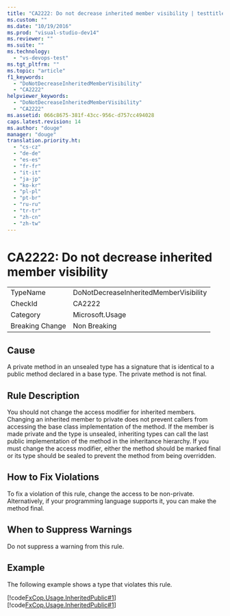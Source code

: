 ```yaml
---
title: "CA2222: Do not decrease inherited member visibility | testtitle"
ms.custom: ""
ms.date: "10/19/2016"
ms.prod: "visual-studio-dev14"
ms.reviewer: ""
ms.suite: ""
ms.technology: 
  - "vs-devops-test"
ms.tgt_pltfrm: ""
ms.topic: "article"
f1_keywords: 
  - "DoNotDecreaseInheritedMemberVisibility"
  - "CA2222"
helpviewer_keywords: 
  - "DoNotDecreaseInheritedMemberVisibility"
  - "CA2222"
ms.assetid: 066c8675-381f-43cc-956c-d757cc494028
caps.latest.revision: 14
ms.author: "douge"
manager: "douge"
translation.priority.ht: 
  - "cs-cz"
  - "de-de"
  - "es-es"
  - "fr-fr"
  - "it-it"
  - "ja-jp"
  - "ko-kr"
  - "pl-pl"
  - "pt-br"
  - "ru-ru"
  - "tr-tr"
  - "zh-cn"
  - "zh-tw"
---
```

# CA2222: Do not decrease inherited member visibility
|||  
|-|-|  
|TypeName|DoNotDecreaseInheritedMemberVisibility|  
|CheckId|CA2222|  
|Category|Microsoft.Usage|  
|Breaking Change|Non Breaking|  
  
## Cause  
 A private method in an unsealed type has a signature that is identical to a public method declared in a base type. The private method is not final.  
  
## Rule Description  
 You should not change the access modifier for inherited members. Changing an inherited member to private does not prevent callers from accessing the base class implementation of the method. If the member is made private and the type is unsealed, inheriting types can call the last public implementation of the method in the inheritance hierarchy. If you must change the access modifier, either the method should be marked final or its type should be sealed to prevent the method from being overridden.  
  
## How to Fix Violations  
 To fix a violation of this rule, change the access to be non-private. Alternatively, if your programming language supports it, you can make the method final.  
  
## When to Suppress Warnings  
 Do not suppress a warning from this rule.  
  
## Example  
 The following example shows a type that violates this rule.  
  
 [!code[FxCop.Usage.InheritedPublic#1](../code-quality/codesnippet/VisualBasic/ca2222--do-not-decrease-inherited-member-visibility_1.vb)]
[!code[FxCop.Usage.InheritedPublic#1](../code-quality/codesnippet/CSharp/ca2222--do-not-decrease-inherited-member-visibility_1.cs)]